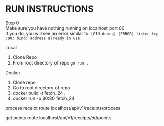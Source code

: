 # RUN INSTRUCTIONS
Step 0  
Make sure you have nothing running on localhost port 80  
If you do, you will see an error similar to:
```[GIN-debug] [ERROR] listen tcp :80: bind: address already in use```

<!-- this needs update - once we add packages -->
Local
1. Clone Repo
2. From root directory of repo `go run .`

Docker
1. Clone repo 
2. Go to root directory of repo
3. docker build -t fetch_24 .
4. docker run -p 80:80 fetch_24

process receipt route
localhost/api/v1/receipts/process

get points route
localhost/api/v1/receipts/:id/points